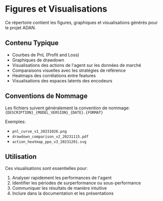 # Figures et Visualisations

Ce répertoire contient les figures, graphiques et visualisations générés pour le projet ADAN.

## Contenu Typique

* Courbes de PnL (Profit and Loss)
* Graphiques de drawdown
* Visualisations des actions de l'agent sur les données de marché
* Comparaisons visuelles avec les stratégies de référence
* Heatmaps des corrélations entre features
* Visualisations des espaces latents des encodeurs

## Conventions de Nommage

Les fichiers suivent généralement la convention de nommage:
`{DESCRIPTION}_{MODEL_VERSION}_{DATE}.{FORMAT}`

Exemples:
* `pnl_curve_v1_20231026.png`
* `drawdown_comparison_v2_20231115.pdf`
* `action_heatmap_ppo_v3_20231201.svg`

## Utilisation

Ces visualisations sont essentielles pour:
1. Analyser rapidement les performances de l'agent
2. Identifier les périodes de surperformance ou sous-performance
3. Communiquer les résultats de manière intuitive
4. Inclure dans la documentation et les présentations
